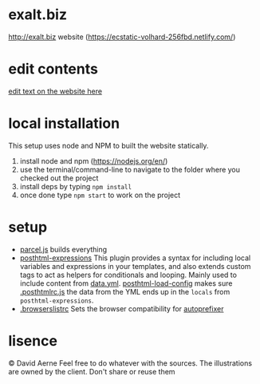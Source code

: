 # exalt.biz
http://exalt.biz website (https://ecstatic-volhard-256fbd.netlify.com/)

# edit contents
[edit text on the website here](https://github.com/meodai/exalt.biz/blob/master/data.yml)

# local installation
This setup uses node and NPM to built the website statically.

1. install node and npm (https://nodejs.org/en/)
2. use the terminal/command-line to navigate to the folder where you checked out the project
3. install deps by typing `npm install`
4. once done type `npm start` to work on the project

# setup
- [parcel.js](https://parceljs.org/) builds everything
- [posthtml-expressions](https://github.com/posthtml/posthtml-expressions) This plugin provides a syntax for including local variables and expressions in your templates, and also extends custom tags to act as helpers for conditionals and looping. Mainly used to include content from [data.yml](https://github.com/meodai/exalt.biz/blob/master/data.yml). [posthtml-load-config](https://github.com/posthtml/posthtml-load-config) makes sure [.posthtmlrc.js](https://github.com/meodai/exalt.biz/blob/master/.posthtmlrc.js) the data from the YML ends up in the `locals` from `posthtml-expressions`.
- [.browserslistrc](https://github.com/meodai/exalt.biz/blob/master/.browserslistrc) Sets the browser compatibility for [autoprefixer](https://github.com/postcss/autoprefixer)

# lisence 
© David Aerne
Feel free to do whatever with the sources. The illustrations are owned by the client. Don't share or reuse them
